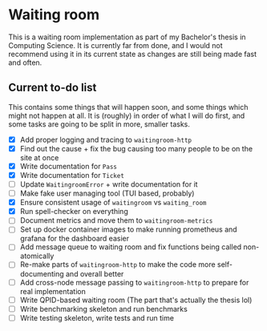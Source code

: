 # Waiting room

This is a waiting room implementation as part of my Bachelor's thesis in Computing Science. It is currently far from done, and I would not recommend using it in its current state as changes are still being made fast and often.

## Current to-do list
This contains some things that will happen soon, and some things which might not happen at all. It is (roughly) in order of what I will do first, and some tasks are going to be split in more, smaller tasks.
- [x] Add proper logging and tracing to `waitingroom-http`
- [x] Find out the cause + fix the bug causing too many people to be on the site at once
- [x] Write documentation for `Pass`
- [x] Write documentation for `Ticket`
- [ ] Update `WaitingroomError` + write documentation for it
- [ ] Make fake user managing tool (TUI based, probably)
- [x] Ensure consistent usage of `waitingroom` vs `waiting_room`
- [x] Run spell-checker on everything
- [ ] Document metrics and move them to `waitingroom-metrics`
- [ ] Set up docker container images to make running prometheus and grafana for the dashboard easier
- [ ] Add message queue to waiting room and fix functions being called non-atomically
- [ ] Re-make parts of `waitingroom-http` to make the code more self-documenting and overall better
- [ ] Add cross-node message passing to `waitingroom-http` to prepare for real implementation
- [ ] Write QPID-based waiting room (The part that's actually the thesis lol)
- [ ] Write benchmarking skeleton and run benchmarks
- [ ] Write testing skeleton, write tests and run time